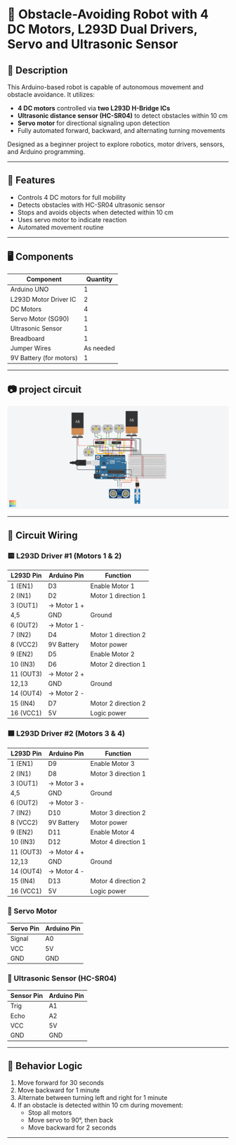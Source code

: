 # 🤖 Obstacle-Avoiding Robot with 4 DC Motors, L293D Dual Drivers, Servo and Ultrasonic Sensor

## 📄 Description

This Arduino-based robot is capable of autonomous movement and obstacle avoidance. It utilizes:

- **4 DC motors** controlled via **two L293D H-Bridge ICs**
- **Ultrasonic distance sensor (HC-SR04)** to detect obstacles within 10 cm
- **Servo motor** for directional signaling upon detection
- Fully automated forward, backward, and alternating turning movements

Designed as a beginner project to explore robotics, motor drivers, sensors, and Arduino programming.

---

## 🧠 Features

- Controls 4 DC motors for full mobility
- Detects obstacles with HC-SR04 ultrasonic sensor
- Stops and avoids objects when detected within 10 cm
- Uses servo motor to indicate reaction
- Automated movement routine

---

## 🖥️ Components

| Component               | Quantity |
|------------------------|----------|
| Arduino UNO            | 1        |
| L293D Motor Driver IC  | 2        |
| DC Motors              | 4        |
| Servo Motor (SG90)     | 1        |
| Ultrasonic Sensor      | 1        |
| Breadboard             | 1        |
| Jumper Wires           | As needed |
| 9V Battery (for motors)| 1        |

---

## 📷 project circuit

![photo](Obstacle-Avoiding-Robot-Arduino-circuit.png)

---

## 🔌 Circuit Wiring

### 🟨 L293D Driver #1 (Motors 1 & 2)

| L293D Pin | Arduino Pin | Function            |
|-----------|-------------|---------------------|
| 1 (EN1)   | D3          | Enable Motor 1      |
| 2 (IN1)   | D2          | Motor 1 direction 1 |
| 3 (OUT1)  | → Motor 1 + |
| 4,5       | GND         | Ground              |
| 6 (OUT2)  | → Motor 1 - |
| 7 (IN2)   | D4          | Motor 1 direction 2 |
| 8 (VCC2)  | 9V Battery  | Motor power         |
| 9 (EN2)   | D5          | Enable Motor 2      |
| 10 (IN3)  | D6          | Motor 2 direction 1 |
| 11 (OUT3) | → Motor 2 + |
| 12,13     | GND         | Ground              |
| 14 (OUT4) | → Motor 2 - |
| 15 (IN4)  | D7          | Motor 2 direction 2 |
| 16 (VCC1) | 5V          | Logic power         |

### 🟩 L293D Driver #2 (Motors 3 & 4)

| L293D Pin | Arduino Pin | Function            |
|-----------|-------------|---------------------|
| 1 (EN1)   | D9          | Enable Motor 3      |
| 2 (IN1)   | D8          | Motor 3 direction 1 |
| 3 (OUT1)  | → Motor 3 + |
| 4,5       | GND         | Ground              |
| 6 (OUT2)  | → Motor 3 - |
| 7 (IN2)   | D10         | Motor 3 direction 2 |
| 8 (VCC2)  | 9V Battery  | Motor power         |
| 9 (EN2)   | D11         | Enable Motor 4      |
| 10 (IN3)  | D12         | Motor 4 direction 1 |
| 11 (OUT3) | → Motor 4 + |
| 12,13     | GND         | Ground              |
| 14 (OUT4) | → Motor 4 - |
| 15 (IN4)  | D13         | Motor 4 direction 2 |
| 16 (VCC1) | 5V          | Logic power         |

### 🔵 Servo Motor

| Servo Pin | Arduino Pin |
|-----------|-------------|
| Signal    | A0          |
| VCC       | 5V          |
| GND       | GND         |

### 🔶 Ultrasonic Sensor (HC-SR04)

| Sensor Pin | Arduino Pin |
|------------|-------------|
| Trig       | A1          |
| Echo       | A2          |
| VCC        | 5V          |
| GND        | GND         |

---

## 🤖 Behavior Logic

1. Move forward for 30 seconds
2. Move backward for 1 minute
3. Alternate between turning left and right for 1 minute
4. If an obstacle is detected within 10 cm during movement:
   - Stop all motors
   - Move servo to 90°, then back
   - Move backward for 2 seconds

---


